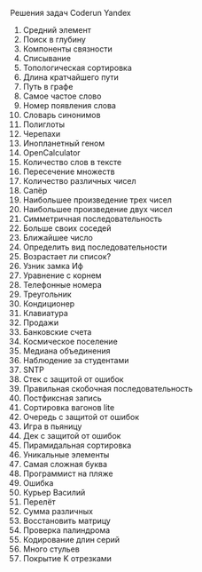 Решения задач Coderun Yandex
1. Средний элемент
7. Поиск в глубину
8. Компоненты связности
9. Списывание
10. Топологическая сортировка
12. Длина кратчайшего пути
13. Путь в графе
50. Самое частое слово
51. Номер появления слова
52. Словарь синонимов
54. Полиглоты
56. Черепахи
57. Инопланетный геном
58. OpenCalculator
59. Количество слов в тексте
61. Пересечение множеств
62. Количество различных чисел
64. Сапёр
65. Наибольшее произведение трех чисел
66. Наибольшее произведение двух чисел
67. Симметричная последовательность
69. Больше своих соседей
70. Ближайшее число
71. Определить вид последовательности
72. Возрастает ли список?
74. Узник замка Иф
79. Уравнение с корнем
80. Телефонные номера
81. Треугольник
82. Кондиционер
83. Клавиатура
85. Продажи
86. Банковские счета
102. Космическое поселение
108. Медиана объединения
110. Наблюдение за студентами
136. SNTP
140. Стек с защитой от ошибок
141. Правильная скобочная последовательность
142. Постфиксная запись
143. Сортировка вагонов lite
145. Очередь с защитой от ошибок
146. Игра в пьяницу
147. Дек с защитой от ошибок
149. Пирамидальная сортировка
155. Уникальные элементы
180. Самая сложная буква
187. Программист на пляже
204. Ошибка
273. Курьер Василий
284. Перелёт
294. Сумма различных
302. Восстановить матрицу
304. Проверка палиндрома
310. Кодирование длин серий
324. Много стульев
546. Покрытие K отрезками
